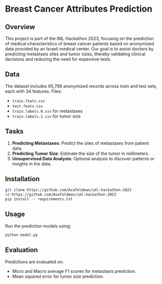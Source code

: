 
# Breast Cancer Attributes Prediction

## Overview
This project is part of the IML Hackathon 2023, focusing on the prediction of medical characteristics of breast cancer patients based on anonymized data provided by an Israeli medical center. Our goal is to assist doctors by predicting metastasis sites and tumor sizes, thereby validating clinical decisions and reducing the need for expensive tests.

## Data
The dataset includes 65,798 anonymized records across train and test sets, each with 34 features. Files:
- `train.feats.csv`
- `test.feats.csv`
- `train.labels.0.csv` for metastases
- `train.labels.1.csv` for tumor size

## Tasks
1. **Predicting Metastases**: Predict the sites of metastases from patient data.
2. **Predicting Tumor Size**: Estimate the size of the tumor in millimeters.
3. **Unsupervised Data Analysis**: Optional analysis to discover patterns or insights in the data.

## Installation
```bash
git clone https://github.com/Asafeldman/iml-hackathon-2023
cd https://github.com/Asafeldman/iml-hackathon-2023
pip install -r requirements.txt
```

## Usage
Run the prediction models using:
```bash
python model.py
```

## Evaluation
Predictions are evaluated on:
- Micro and Macro average F1 scores for metastasis prediction.
- Mean squared error for tumor size prediction.
